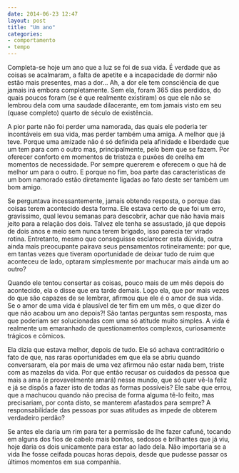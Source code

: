```yaml
---
date: 2014-06-23 12:47
layout: post
title: "Um ano"
categories: 
- comportamento
- tempo
---
```


Completa-se hoje um ano que a luz se foi de sua vida. É verdade que as coisas se acalmaram, a falta de apetite e a incapacidade de dormir não estão mais presentes, mas a dor... Ah, a dor ele tem consciência de que jamais irá embora completamente. Sem ela, foram 365 dias perdidos, do quais poucos foram (se é que realmente existiram) os que ele não se lembrou dela com uma saudade dilacerante, em tom jamais visto em seu (quase completo) quarto de século de existência.

A pior parte não foi perder uma namorada, das quais ele poderia ter incontáveis em sua vida, mas perder também uma amiga. A melhor que já teve. Porque uma amizade não é só definida pela afinidade e liberdade que um tem para com o outro mas, principalmente, pelo bem que se fazem. Por oferecer conforto em momentos de tristeza e puxões de orelha em momentos de necessidade. Por sempre quererem e oferecem o que há de melhor um para o outro. E porque no fim, boa parte das características de um bom namorado estão diretamente ligadas ao fato deste ser também um bom amigo.

Se perguntava incessantemente, jamais obtendo resposta, o porque das coisas terem acontecido desta forma. Ele estava certo de que foi um erro, gravíssimo, qual levou semanas para descobrir, achar que não havia mais jeito para a relação dos dois. Talvez ele tenha se assustado, já que depois de dois anos e meio sem nunca terem brigado, isso parecia ter virado rotina. Entretanto, mesmo que conseguisse esclarecer esta dúvida, outra ainda mais preocupante pairava seus pensamentos rotineiramente: por que, em tantas vezes que tiveram oportunidade de deixar tudo de ruim que aconteceu de lado, optaram simplesmente por machucar mais ainda um ao outro?

Quando ele tentou consertar as coisas, pouco mais de um mês depois do acontecido, ela o disse que era tarde demais. Logo ela, que por mais vezes do que são capazes de se lembrar, afirmou que ele é o amor de sua vida. Se o amor de uma vida é plausível de ter fim em um mês, o que dizer do que não acabou um ano depois?! São tantas perguntas sem resposta, mas que poderiam ser solucionadas com uma só atitude muito simples. A vida é realmente um emaranhado de questionamentos complexos, curiosamente trágicos e cômicos.

Ela dizia que estava melhor, depois de tudo. Ele só achava contraditório o fato de que, nas raras oportunidades em que ela se abriu quando conversaram, ela por mais de uma vez afirmou não estar nada bem, triste com as mazelas da vida. Por que então recusar os cuidados da pessoa que mais a ama (e provavelmente amará) nesse mundo, que só quer vê-la feliz e já se dispôs a fazer isto de todas as formas possíveis? Ele sabe que errou, que a machucou quando não precisa de forma alguma tê-lo feito, mas precisariam, por conta disto, se manterem afastados para sempre? A responsabilidade das pessoas por suas atitudes as impede de obterem verdadeiro perdão?

Se antes ele daria um rim para ter a permissão de lhe fazer cafuné, tocando em alguns dos fios de cabelo mais bonitos, sedosos e brilhantes que já viu, hoje daria os dois unicamente para estar ao lado dela. Não importaria se a vida lhe fosse ceifada poucas horas depois, desde que pudesse passar os últimos momentos em sua companhia.
